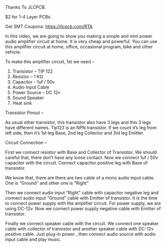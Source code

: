Thanks To JLCPCB.

$2 for 1-4 Layer PCBs.

Get SMT Coupons: https://jlcpcb.com/RTA



In this video, we are going to show you making a simple and mini power audio amplifier circuit at home. It is very cheap and powerful.
You can use this amplifier circuit at home, office, occasional program, bike and other vehicle.


To make this amplifier circuit, 1st we need –


1.	Transistor – TIP 122
2.	Resistor – 1 KΩ
3.	Capacitor - 1uf / 50v
4.	Audio Input Cable
5.	Power Source – DC 12v
6.	Sound Speaker
7.	Heat sink 

Transistor Pinout –

As usual other transistor, this transistor also have 3 legs and this 3 legs have different names. Tip122 is an NPN transistor. If we count it’s leg from left side, then it’s 1st leg Base, 2nd leg Collector and 3rd leg Emitter.


Circuit Connection – 

First we connect resistor with Base and Collector of Transistor. We should careful that, there don’t have any loose contact. 
Now we connect 1uf / 50v capacitor with the circuit. Connect capacitor positive leg with  Base of transistor.

We know that, there are there are two cable of a mono audio input cable. One is “Ground” and other one is “Right”

Then we connect audio input “Right” cable with capacitor negative leg and connect audio input “Ground” cable with Emitter of transistor. 
It is the time to connect power supply with the amplifier circuit. For power supply, we are using DC-12v. Now we connect power supply negative cable with Emitter of transistor.

Finally we connect speaker cable with the circuit. We connect one speaker cable with collector of transistor and another speaker cable with DC-12v positive cable.
Just plug-in power , then connect audio source with audio input cable and play music.
